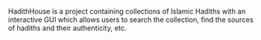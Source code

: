 HadithHouse is a project containing collections of Islamic Hadiths with
an interactive GUI which allows users to search the collection,
find the sources of hadiths and their authenticity, etc.
